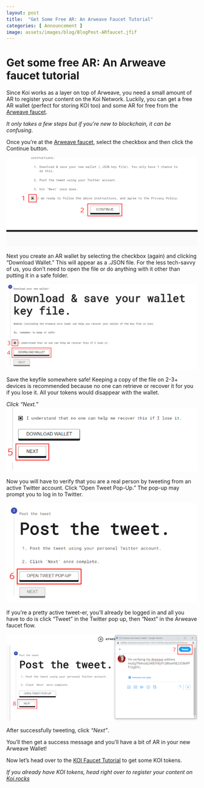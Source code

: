 ```yaml
---
layout: post
title:  "Get Some Free AR: An Arweave Faucet Tutorial"
categories: [ Announcement ]
image: assets/images/blog/BlogPost-ARfaucet.jfif
---
```


# Get some free AR: An Arweave faucet tutorial

Since Koi works as a layer on top of Arweave, you need a small amount of AR to register your content on the Koi Network. Luckily, you can get a free AR wallet (perfect for storing KOI too) and some AR for free from the [Arweave faucet](https://faucet.arweave.net/).

*It only takes a few steps but if you’re new to blockchain, it can be confusing*.

Once you’re at the [Arweave faucet](https://faucet.arweave.net/), select the checkbox and then click the Continue button.

![get free crypto by downloading AR faucet](/assets/images/blog/Step1_ARfaucet.png)

Next you create an AR wallet by selecting the checkbox (again) and clicking “Download Wallet.” This will appear as a .JSON file. For the less tech-savvy of us, you don’t need to open the file or do anything with it other than putting it in a safe folder.

![get free crypto by downloading AR faucet](/assets/images/blog/Step2_ARfaucet.png)

Save the keyfile somewhere safe! Keeping a copy of the file on 2-3+ devices is recommended because no one can retrieve or recover it for you if you lose it. All your tokens would disappear with the wallet.

*Click “Next.”*
![get free crypto by downloading AR faucet](/assets/images/blog/step3_ARfaucet.png)

Now you will have to verify that you are a real person by tweeting from an active Twitter account. Click “Open Tweet Pop-Up.” The pop-up may prompt you to log in to Twitter.

![get free crypto by downloading AR faucet](/assets/images/blog/step4_ARfaucet.png)

If you’re a pretty active tweet-er, you’ll already be logged in and all you have to do is click “Tweet” in the Twitter pop up, then “Next” in the Arweave faucet flow.

![get free crypto by downloading AR faucet](/assets/images/blog/Step5_ARfaucet.png)

After successfully tweeting, click *“Next”*.

You’ll then get a success message and you’ll have a bit of AR in your new Arweave Wallet!

Now let’s head over to the [KOI Faucet Tutorial](/How-To-Get-Free-Koi-A-Faucet-Wallet-Tutorial/) to get some KOI tokens.

*If you already have KOI tokens, head right over to register your content on [Koi.rocks](https://koi.rocks/contents)*


